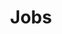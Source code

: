 ---
title: Jobs
content_type: concept
feature:
  title: Stapelweise Ausführung
  description: >
    Neben Diensten kann Kubernetes auch die stapelweise Ausführung von Workloads verwalten. Im Falle eines Fehlers können Container ausgetauscht werden.
weight: 50
---